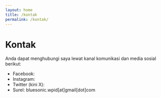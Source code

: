 ```yaml
---
layout: home
title: /kontak
permalink: /kontak/
---
```


# Kontak
Anda dapat menghubungi saya lewat kanal komunikasi dan media sosial berikut:
* Facebook:
* Instagram:
* Twitter (kini X):
* Surel: bluesonic.wpid[at]gmail[dot]com

